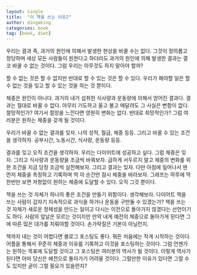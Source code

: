 ```yaml
---
layout: single
title:  "이 책을 쓰는 이유2"
author: dingaking
categories: book
tag: [book, diet]
---
```



우리는 결과 즉, 과거의 원인에 의해서 발생한 현상을 바꿀 수는 없다. 그것이 정의롭고 정당하며 세상 모든 사람들이 원한다고 하더라도 과거의 원인에 의해 발생한 결과는 결코 바꿀 수 없는 것이다. 그럼 우리는 아무것도 하지 말아야 할까?

할 수 없는 것은 할 수 없지만 반대로 할 수 있는 것은 할 수 있다. 우리가 해야할 일은 할 수 없는 것을 잊고 할 수 있는 것을 하는 것 뿐이다.

체중은 원인이 아니다. 과거의 내가 섭취한 식사량과 운동량에 의해서 얻어진 결과다. 결과는 절대로 바꿀 수 없다. 아무리 기도하고 울고 불고 매달려도 그 사실은 변함이 없다. 절망적인가? 여기서 절망을 느낀다면 영원히 변화는 없다. 반대로 희망적인가? 그럼 여러분은 원하는 체중을 갖게 될 것이다.

우리가 바꿀 수 없는 결과를 잊자. 나의 성적, 월급, 체중 등등. 그리고 바꿀 수 있는 조건을 생각하자. 공부시간, 노동시간, 식사량, 운동량 등등.

결과를 잊고 오직 조건을 생각하자. 우리는 다이어트에 성공하고 싶다. 그럼 체중은 잊자. 그리고 식사량과 운동량을 조금씩 바꿔보자. 급하게 서두르지 말고 체중의 변화를 위한 조건을 지금 당장 조금씩 실천해보자. 그리고 결과는 잊자. 다만 아침에 일어나서 맨 먼저 체중을 측정하고 기록하며 딱 이 순간만 잠시 체중을 바라보자. 그래프는 하루에 딱 한번만 보면 저항없이 원하는 체중에 도달할 수 있다. 오직 그것 뿐이다.

책을 쓰는 것 자체가 하나의 좋은 조건을 만들기 위함이다. 생각해보라. 다이어트 책을 쓰는 사람이 갑자기 지속적으로 과식을 하거나 운동을 구만둘 수 있겠는가? 책을 쓰는 것 자체가 새로운 정체성을 만드는 일이고 다시는 이전으로 돌아가지 않겠다는 선언이기도 하다. 사람의 앞날은 모르는 것이지만 만약 내게 예전의 체중으로 돌아가게 된다면 그에 따른 많은 대가를 치뤄야할 것이다. 손가락질은 기본이 아닐런지.

책까지 내는 것이 어렵다면 블로그 포스팅도 좋다. 뭐든 처음에는 작게 시작하는 것이다. 어플을 통해서 꾸준히 체중과 이유를 기록하고 이것을 포스팅하는 것이다. 그럼 언젠가는 원하는 목표에 도달할 것이고 그 포스팅은 여러분의 역사가 될 것이다. 이렇게 역사가 된다면 아마 당신은 예전으로 돌아가기 어려울 것이다. 그럴만한 이유가 있다면 그럴 수도 있지만 굳이 그럴 필요가 있을런지?

